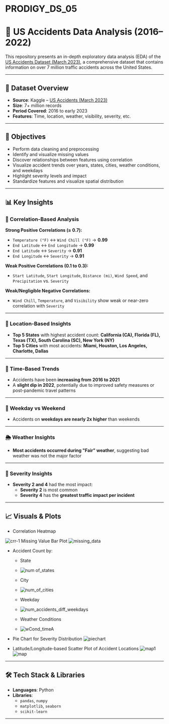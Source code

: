 # PRODIGY_DS_05

# 🚧 US Accidents Data Analysis (2016–2022)

This repository presents an in-depth exploratory data analysis (EDA) of the [US Accidents Dataset (March 2023)](https://www.kaggle.com/datasets/sobhanmoosavi/us-accidents), a comprehensive dataset that contains information on over 7 million traffic accidents across the United States.

---

## 📁 Dataset Overview

- **Source**: Kaggle – [US Accidents (March 2023)](https://www.kaggle.com/datasets/sobhanmoosavi/us-accidents)
- **Size**: 7+ million records
- **Period Covered**: 2016 to early 2023
- **Features**: Time, location, weather, visibility, severity, etc.

---

## 📌 Objectives

- Perform data cleaning and preprocessing
- Identify and visualize missing values
- Discover relationships between features using correlation
- Visualize accident trends over years, states, cities, weather conditions, and weekdays
- Highlight severity levels and impact
- Standardize features and visualize spatial distribution

---

## 📊 Key Insights

### 🔷 Correlation-Based Analysis

**Strong Positive Correlations (≥ 0.7):**
- `Temperature (°F)` ↔ `Wind Chill (°F)` → **0.99**
- `End Latitude` ↔ `End Longitude` → **0.99**
- `End Latitude` ↔ `Severity` → **0.91**
- `End Longitude` ↔ `Severity` → **0.91**

**Weak Positive Correlations (0.1 to 0.3):**
- `Start Latitude`, `Start Longitude`, `Distance (mi)`, `Wind Speed`, and `Precipitation` vs. `Severity`

**Weak/Negligible Negative Correlations:**
- `Wind Chill`, `Temperature`, and `Visibility` show weak or near-zero correlation with `Severity`

---

### 📍 Location-Based Insights

- **Top 5 States** with highest accident count: **California (CA), Florida (FL), Texas (TX), South Carolina (SC), New York (NY)**
- **Top 5 Cities** with most accidents: **Miami, Houston, Los Angeles, Charlotte, Dallas**

---

### 📆 Time-Based Trends

- Accidents have been **increasing from 2016 to 2021**
- A **slight dip in 2022**, potentially due to improved safety measures or post-pandemic travel patterns

---

### 📅 Weekday vs Weekend

- Accidents on **weekdays are nearly 2x higher** than weekends

---

### 🌦️ Weather Insights

- **Most accidents occurred during "Fair" weather**, suggesting bad weather was not the major factor

---

### 🚨 Severity Insights

- **Severity 2 and 4** had the most impact:
  - **Severity 2** is most common
  - **Severity 4** has the **greatest traffic impact per incident**

---

## 📈 Visuals & Plots

- Correlation Heatmap

 ![crr-1](https://github.com/user-attachments/assets/089813e4-feee-4e85-b184-34ee276c5988)
 Missing Value Bar Plot
 ![missing_data](https://github.com/user-attachments/assets/47740da8-44b7-4bbc-ad4c-0f14d8598b7c)

- Accident Count by:
  - State
  - ![num of_states](https://github.com/user-attachments/assets/8799bcae-ee3e-4d5d-b6a4-91afa2ec6ec1)

  - City
  - ![num_of_cities](https://github.com/user-attachments/assets/897f2e93-b2ad-423a-9e63-50a171711680)

  
  - Weekday
  - ![num_accidents_diff_weekdays](https://github.com/user-attachments/assets/70e48e57-73db-4771-94c3-7621fe45348c)

  - Weather Conditions
 
  - ![wCond_timeA](https://github.com/user-attachments/assets/f87e3e01-848c-4bb2-9c75-61a885380002)


- Pie Chart for Severity Distribution
 ![piechart](https://github.com/user-attachments/assets/5b1fe60a-936e-4fad-b53c-bd4bf5c38fe9)

- Latitude/Longitude-based Scatter Plot of Accident Locations
 ![map1](https://github.com/user-attachments/assets/011497e8-71ac-42ab-af8b-b736cbc8d828)
![map](https://github.com/user-attachments/assets/c7d1f309-3e3a-4632-aaf7-171402d82062)


---

## 🛠️ Tech Stack & Libraries

- **Languages**: Python
- **Libraries**:
  - `pandas`, `numpy`
  - `matplotlib`, `seaborn`
  - `scikit-learn`

---


